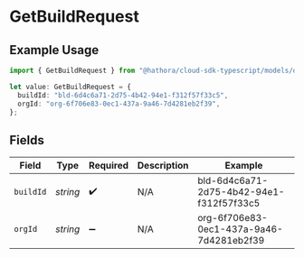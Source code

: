 # GetBuildRequest

## Example Usage

```typescript
import { GetBuildRequest } from "@hathora/cloud-sdk-typescript/models/operations";

let value: GetBuildRequest = {
  buildId: "bld-6d4c6a71-2d75-4b42-94e1-f312f57f33c5",
  orgId: "org-6f706e83-0ec1-437a-9a46-7d4281eb2f39",
};
```

## Fields

| Field                                    | Type                                     | Required                                 | Description                              | Example                                  |
| ---------------------------------------- | ---------------------------------------- | ---------------------------------------- | ---------------------------------------- | ---------------------------------------- |
| `buildId`                                | *string*                                 | :heavy_check_mark:                       | N/A                                      | bld-6d4c6a71-2d75-4b42-94e1-f312f57f33c5 |
| `orgId`                                  | *string*                                 | :heavy_minus_sign:                       | N/A                                      | org-6f706e83-0ec1-437a-9a46-7d4281eb2f39 |